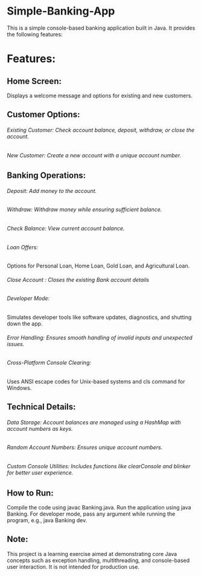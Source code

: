 # Simple-Banking-App

This is a simple console-based banking application built in Java. It provides the following features:

# Features:
## Home Screen:

Displays a welcome message and options for existing and new customers.
## Customer Options:

###### Existing Customer: Check account balance, deposit, withdraw, or close the account.
###### New Customer: Create a new account with a unique account number.
## Banking Operations:

###### Deposit: Add money to the account.
###### Withdraw: Withdraw money while ensuring sufficient balance.
###### Check Balance: View current account balance.
###### Loan Offers:

Options for Personal Loan, Home Loan, Gold Loan, and Agricultural Loan.
###### Close Account : Closes the existing Bank account details
###### Developer Mode:

Simulates developer tools like software updates, diagnostics, and shutting down the app.
###### Error Handling: Ensures smooth handling of invalid inputs and unexpected issues.

###### Cross-Platform Console Clearing:

Uses ANSI escape codes for Unix-based systems and cls command for Windows.
## Technical Details:
###### Data Storage: Account balances are managed using a HashMap with account numbers as keys.
###### Random Account Numbers: Ensures unique account numbers.
###### Custom Console Utilities: Includes functions like clearConsole and blinker for better user experience.
## How to Run:
Compile the code using javac Banking.java.
Run the application using java Banking.
For developer mode, pass any argument while running the program, e.g., java Banking dev.

## Note:
This project is a learning exercise aimed at demonstrating core Java concepts such as exception handling, multithreading, and console-based user interaction. It is not intended for production use.

